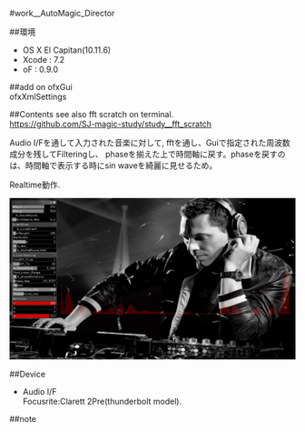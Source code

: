 #work__AutoMagic_Director

##環境
*	OS X El Capitan(10.11.6)
*	Xcode : 7.2
*	oF : 0.9.0

##add on
ofxGui  
ofxXmlSettings  

##Contents
see also fft scratch on terminal.  
https://github.com/SJ-magic-study/study__fft_scratch  
  
Audio I/Fを通して入力された音楽に対して, fftを通し、Guiで指定された周波数成分を残してFilteringし、
phaseを揃えた上で時間軸に戻す。phaseを戻すのは、時間軸で表示する時にsin waveを綺麗に見せるため。  
  
Realtime動作.  

![image](./image_0.png)  

##Device
*	Audio I/F  
	Focusrite:Clarett 2Pre(thunderbolt model).  

##note



